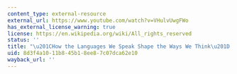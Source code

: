 ```yaml
---
content_type: external-resource
external_url: https://www.youtube.com/watch?v=VHulvUwgFWo
has_external_license_warning: true
license: https://en.wikipedia.org/wiki/All_rights_reserved
status: ''
title: "\u201CHow the Languages We Speak Shape the Ways We Think\u201D (YouTube)"
uid: 8d3f4a10-11b8-45b1-8ee8-7c07dca62e10
wayback_url: ''
---
```

